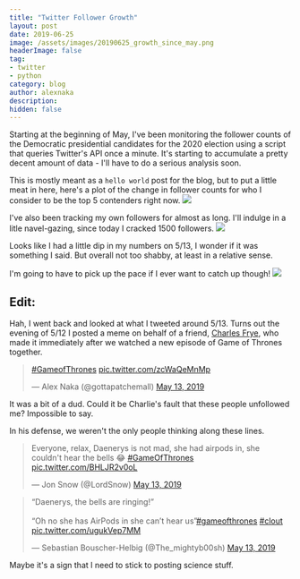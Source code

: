 ```yaml
---
title: "Twitter Follower Growth"
layout: post
date: 2019-06-25
image: /assets/images/20190625_growth_since_may.png
headerImage: false
tag:
- twitter
- python
category: blog
author: alexnaka
description: 
hidden: false
---
```

Starting at the beginning of May, I've been monitoring the follower counts of the Democratic presidential candidates for the 2020 election using a script that queries Twitter's API once a minute. It's starting to accumulate a pretty decent amount of data - I'll have to do a serious analysis soon. 

This is mostly meant as a `hello world` post for the blog, but to put a little meat in here, here's a plot of the change in follower counts for who I consider to be the top 5 contenders right now. 
![]({{site.url}}/assets/images/20190625_growth_since_may.png)

I've also been tracking my own followers for almost as long. I'll indulge in a litle navel-gazing, since today I cracked 1500 followers. 
![]({{site.url}}/assets/images/20190625_growth_since_may_me.png)

Looks like I had a little dip in my numbers on 5/13, I wonder if it was something I said. But overall not too shabby, at least in a relative sense. 

I'm going to have to pick up the pace if I ever want to catch up though!
![]({{site.url}}/assets/images/20190625_total_follower_counts.png)

## Edit:

Hah, I went back and looked at what I tweeted around 5/13. Turns out the evening of 5/12 I posted a meme on behalf of a friend, [Charles Frye](https://charlesfrye.github.io/), who made it immediately after we watched a new episode of Game of Thrones together.  

<blockquote class="twitter-tweet" data-lang="en"><p lang="und" dir="ltr"><a href="https://twitter.com/hashtag/GameofThrones?src=hash&amp;ref_src=twsrc%5Etfw">#GameofThrones</a> <a href="https://t.co/zcWaQeMnMp">pic.twitter.com/zcWaQeMnMp</a></p>&mdash; Alex Naka (@gottapatchemall) <a href="https://twitter.com/gottapatchemall/status/1127786793024114689?ref_src=twsrc%5Etfw">May 13, 2019</a></blockquote>
<script async src="https://platform.twitter.com/widgets.js" charset="utf-8"></script>

It was a bit of a dud. Could it be Charlie's fault that these people unfollowed me? Impossible to say. 

In his defense, we weren't the only people thinking along these lines. 

<blockquote class="twitter-tweet" data-lang="en"><p lang="en" dir="ltr">Everyone, relax, Daenerys is not mad, she had airpods in, she couldn&#39;t hear the bells 😂 <a href="https://twitter.com/hashtag/GameOfThrones?src=hash&amp;ref_src=twsrc%5Etfw">#GameOfThrones</a> <a href="https://t.co/BHLJR2v0oL">pic.twitter.com/BHLJR2v0oL</a></p>&mdash; Jon Snow (@LordSnow) <a href="https://twitter.com/LordSnow/status/1127954950884081664?ref_src=twsrc%5Etfw">May 13, 2019</a></blockquote>
<script async src="https://platform.twitter.com/widgets.js" charset="utf-8"></script>

<blockquote class="twitter-tweet" data-lang="en"><p lang="en" dir="ltr">“Daenerys, the bells are ringing!”<br><br>“Oh no she has AirPods in she can’t hear us”<a href="https://twitter.com/hashtag/gameofthrones?src=hash&amp;ref_src=twsrc%5Etfw">#gameofthrones</a> <a href="https://twitter.com/hashtag/clout?src=hash&amp;ref_src=twsrc%5Etfw">#clout</a> <a href="https://t.co/ugukVep7MM">pic.twitter.com/ugukVep7MM</a></p>&mdash; Sebastian Bouscher-Helbig (@The_mightyb00sh) <a href="https://twitter.com/The_mightyb00sh/status/1127766673111564288?ref_src=twsrc%5Etfw">May 13, 2019</a></blockquote>
<script async src="https://platform.twitter.com/widgets.js" charset="utf-8"></script>

Maybe it's a sign that I need to stick to posting science stuff. 